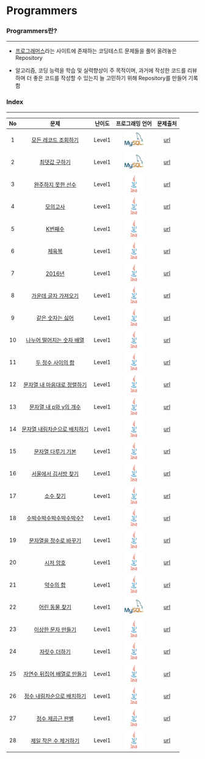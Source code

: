# Programmers

### Programmers란?

---

- [프로그래머스](https://programmers.co.kr/ "Programmers")라는 사이트에 존재하는 코딩테스트 문제들을 풀어 올려놓은 Repository

- 알고리즘, 코딩 능력을 학습 및 실력향상이 주 목적이며, 과거에 작성한 코드를 리뷰하며 더 좋은 코드를 작성할 수 있는지 늘 고민하기 위해 Repository를 만들어 기록함



### Index
---

|  No  |                             문제                             | 난이도 |                       프로그래밍 언어                        |                           문제출처                           |
| :--: | :----------------------------------------------------------: | :----: | :----------------------------------------------------------: | :----------------------------------------------------------: |
|  1   | [모든 레코드 조회하기](./src/Level01/Level01_SQL01.sql "코드 보기") | Level1 | <img src=".\img\mysql.jpg" alt="mysql" width="50" height="50" /> | [url](https://programmers.co.kr/learn/courses/30/lessons/59034 "문제 보기") |
|  2   | [최댓값 구하기](./src/Level01/Level01_SQL02.sql "코드 보기") | Level1 | <img src=".\img\mysql.jpg" alt="mysql" width="50" height="50" /> | [url](https://programmers.co.kr/learn/courses/30/lessons/59415 "문제 보기") |
|  3   | [완주하지 못한 선수](./src/Level01/Level01_Solution01.java "코드 보기") | Level1 | <img src=".\img\Java.png" alt="Java" width="50" height="50" /> | [url](https://programmers.co.kr/learn/courses/30/lessons/42576 "문제 보기") |
|  4   | [모의고사](./src/Level01/Level01_Solution02.java "코드 보기") | Level1 | <img src=".\img\Java.png" alt="Java" width="50" height="50" /> | [url](https://programmers.co.kr/learn/courses/30/lessons/42840 "문제 보기") |
|  5   | [K번째수](./src/Level01/Level01_Solution03.java "코드 보기") | Level1 | <img src=".\img\Java.png" alt="Java" width="50" height="50" /> | [url](https://programmers.co.kr/learn/courses/30/lessons/42748 "문제 보기") |
|  6   | [체육복](./src/Level01/Level01_Solution04.java "코드 보기")  | Level1 | <img src=".\img\Java.png" alt="Java" width="50" height="50" /> | [url](https://programmers.co.kr/learn/courses/30/lessons/42862 "문제 보기") |
|  7   | [2016년](./src/Level01/Level01_Solution05.java "코드 보기")  | Level1 | <img src=".\img\Java.png" alt="Java" width="50" height="50" /> | [url](https://programmers.co.kr/learn/courses/30/lessons/12901 "문제 보기") |
|  8   | [가운데 글자 가져오기](./src/Level01/Level01_Solution06.java "코드 보기") | Level1 | <img src=".\img\Java.png" alt="Java" width="50" height="50" /> | [url](https://programmers.co.kr/learn/courses/30/lessons/12903 "문제 보기") |
|  9   | [같은 숫자는 싫어](./src/Level01/Level01_Solution07.java "코드 보기") | Level1 | <img src=".\img\Java.png" alt="Java" width="50" height="50" /> | [url](https://programmers.co.kr/learn/courses/30/lessons/12906?language=java "문제 보기") |
|  10  | [나누어 떨어지는 숫자 배열](./src/Level01/Level01_Solution08.java "코드 보기") | Level1 | <img src=".\img\Java.png" alt="Java" width="50" height="50" /> | [url](https://programmers.co.kr/learn/courses/30/lessons/12910 "문제 보기") |
|  11  | [두 정수 사이의 합](./src/Level01/Level01_Solution09.java "코드 보기") | Level1 | <img src=".\img\Java.png" alt="Java" width="50" height="50" /> | [url](https://programmers.co.kr/learn/courses/30/lessons/12912 "문제 보기") |
|  12  | [문자열 내 마음대로 정렬하기](./src/Level01/Level01_Solution10.java "코드 보기") | Level1 | <img src=".\img\Java.png" alt="Java" width="50" height="50" /> | [url](https://programmers.co.kr/learn/courses/30/lessons/12915 "문제 보기") |
|  13  | [문자열 내 p와 y의 개수](./src/Level01/Level01_Solution11.java "코드 보기") | Level1 | <img src=".\img\Java.png" alt="Java" width="50" height="50" /> | [url](https://programmers.co.kr/learn/courses/30/lessons/12916 "문제 보기") |
|  14  | [문자열 내림차순으로 배치하기](./src/Level01/Level01_Solution12.java "코드 보기") | Level1 | <img src=".\img\Java.png" alt="Java" width="50" height="50" /> | [url](https://programmers.co.kr/learn/courses/30/lessons/12917 "문제 보기") |
|  15  | [문자열 다루기 기본](./src/Level01/Level01_Solution13.java "코드 보기") | Level1 | <img src=".\img\Java.png" alt="Java" width="50" height="50" /> | [url](https://programmers.co.kr/learn/courses/30/lessons/12918 "문제 보기") |
|  16  | [서울에서 김서방 찾기](./src/Level01/Level01_Solution14.java "코드 보기") | Level1 | <img src=".\img\Java.png" alt="Java" width="50" height="50" /> | [url](https://programmers.co.kr/learn/courses/30/lessons/12919 "문제 보기") |
|  17  | [소수 찾기](./src/Level01/Level01_Solution15.java "코드 보기") | Level1 | <img src=".\img\Java.png" alt="Java" width="50" height="50" /> | [url](https://programmers.co.kr/learn/courses/30/lessons/12921 "문제 보기") |
|  18  | [수박수박수박수박수박수?](./src/Level01/Level01_Solution16.java "코드 보기") | Level1 | <img src=".\img\Java.png" alt="Java" width="50" height="50" /> | [url](https://programmers.co.kr/learn/courses/30/lessons/12922 "문제 보기") |
|  19  | [문자열을 정수로 바꾸기](./src/Level01/Level01_Solution17.java "코드 보기") | Level1 | <img src=".\img\Java.png" alt="Java" width="50" height="50" /> | [url](https://programmers.co.kr/learn/courses/30/lessons/12925 "문제 보기") |
|  20  | [시저 암호](./src/Level01/Level01_Solution18.java "코드 보기") | Level1 | <img src=".\img\Java.png" alt="Java" width="50" height="50" /> | [url](https://programmers.co.kr/learn/courses/30/lessons/12926 "문제 보기") |
|  21  | [약수의 합](./src/Level01/Level01_Solution19.java "코드 보기") | Level1 | <img src=".\img\Java.png" alt="Java" width="50" height="50" /> | [url](https://programmers.co.kr/learn/courses/30/lessons/12928 "문제 보기") |
|  22  | [어린 동물 찾기](./src/Level01/Level01_SQL03.sql "코드 보기") | Level1 | <img src=".\img\mysql.jpg" alt="mysql" width="50" height="50" /> | [url](https://programmers.co.kr/learn/courses/30/lessons/59037 "문제 보기") |
|  23  | [이상한 문자 만들기](./src/Level01/Level01_Solution20.java "코드 보기") | Level1 | <img src=".\img\Java.png" alt="Java" width="50" height="50" /> | [url](https://programmers.co.kr/learn/courses/30/lessons/12930 "문제 보기") |
|  24  | [자릿수 더하기](./src/Level01/Level01_Solution21.java "코드 보기") | Level1 | <img src=".\img\Java.png" alt="Java" width="50" height="50" /> | [url](https://programmers.co.kr/learn/courses/30/lessons/12931 "문제 보기") |
|  25  | [자연수 뒤집어 배열로 만들기](./src/Level01/Level01_Solution22.java "코드 보기") | Level1 | <img src=".\img\Java.png" alt="Java" width="50" height="50" /> | [url](https://programmers.co.kr/learn/courses/30/lessons/12932 "문제 보기") |
|  26  | [정수 내림차순으로 배치하기](./src/Level01/Level01_Solution23.java "코드 보기") | Level1 | <img src=".\img\Java.png" alt="Java" width="50" height="50" /> | [url](https://programmers.co.kr/learn/courses/30/lessons/12933 "문제 보기") |
|  27  | [정수 제곱근 판별](./src/Level01/Level01_Solution24.java "코드 보기") | Level1 | <img src=".\img\Java.png" alt="Java" width="50" height="50" /> | [url](https://www.welcomekakao.com/learn/courses/30/lessons/12934 "문제 보기") |
|  28  | [제일 작은 수 제거하기](./src/Level01/Level01_Solution25.java "코드 보기") | Level1 | <img src=".\img\Java.png" alt="Java" width="50" height="50" /> | [url](https://programmers.co.kr/learn/courses/30/lessons/12935#qna "문제 보기") |
